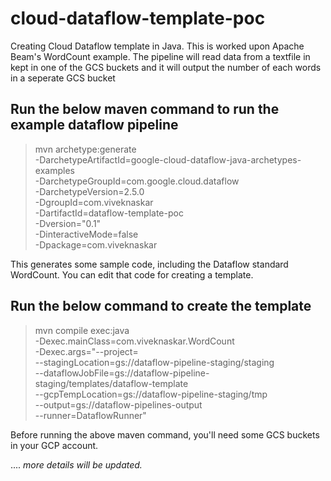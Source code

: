 # cloud-dataflow-template-poc

Creating Cloud Dataflow template in Java. This is worked upon Apache Beam's WordCount example. The pipeline will read data from a textfile in kept in one of the GCS buckets and it will output the number of each words in a seperate GCS bucket 

## Run the below maven command to run the example dataflow pipeline

> mvn archetype:generate \
>    -DarchetypeArtifactId=google-cloud-dataflow-java-archetypes-examples \
>    -DarchetypeGroupId=com.google.cloud.dataflow \
>    -DarchetypeVersion=2.5.0 \
>    -DgroupId=com.viveknaskar \
>    -DartifactId=dataflow-template-poc \
>    -Dversion="0.1" \
>    -DinteractiveMode=false \
>    -Dpackage=com.viveknaskar
    
 This generates some sample code, including the Dataflow standard WordCount. You can edit that code for creating a template.
 
 ## Run the below command to create the template
 
 > mvn compile exec:java \
 >   -Dexec.mainClass=com.viveknaskar.WordCount \
 >   -Dexec.args="--project=<your-project-id> \
 >   --stagingLocation=gs://dataflow-pipeline-staging/staging \
 >   --dataflowJobFile=gs://dataflow-pipeline-staging/templates/dataflow-template \
 >   --gcpTempLocation=gs://dataflow-pipeline-staging/tmp \
 >   --output=gs://dataflow-pipelines-output \
 >   --runner=DataflowRunner"
    
  
  Before running the above maven command, you'll need some GCS buckets in your GCP account.
  
  .... *more details will be updated.*
